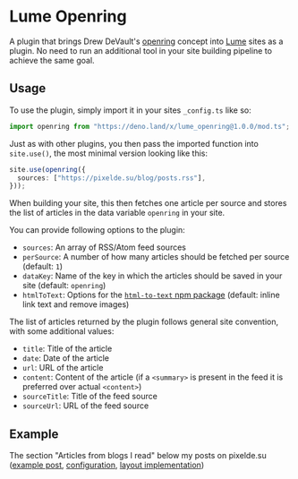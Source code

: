 # Lume Openring

A plugin that brings Drew DeVault's
[openring](https://git.sr.ht/~sircmpwn/openring) concept into
[Lume](https://lume.land) sites as a plugin. No need to run an additional tool
in your site building pipeline to achieve the same goal.

## Usage

To use the plugin, simply import it in your sites `_config.ts` like so:

```ts
import openring from "https://deno.land/x/lume_openring@1.0.0/mod.ts";
```

Just as with other plugins, you then pass the imported function into
`site.use()`, the most minimal version looking like this:

```ts
site.use(openring({
  sources: ["https://pixelde.su/blog/posts.rss"],
}));
```

When building your site, this then fetches one article per source and stores the
list of articles in the data variable `openring` in your site.

You can provide following options to the plugin:

- `sources`: An array of RSS/Atom feed sources
- `perSource`: A number of how many articles should be fetched per source
  (default: `1`)
- `dataKey`: Name of the key in which the articles should be saved in your site
  (default: `openring`)
- `htmlToText`: Options for the
  [`html-to-text` npm package](https://www.npmjs.com/package/html-to-text)
  (default: inline link text and remove images)

The list of articles returned by the plugin follows general site convention,
with some additional values:

- `title`: Title of the article
- `date`: Date of the article
- `url`: URL of the article
- `content`: Content of the article (if a `<summary>` is present in the feed it
  is preferred over actual `<content>`)
- `sourceTitle`: Title of the feed source
- `sourceUrl`: URL of the feed source

## Example

The section "Articles from blogs I read" below my posts on pixelde.su
([example post](https://pixelde.su/blog/retrospective-krile-starryeyes/),
[configuration](https://github.com/pixeldesu/pixelde.su/blob/main/_config.ts#L68-L76),
[layout implementation](https://github.com/pixeldesu/pixelde.su/blob/main/src/_includes/layouts/blog.njk#L36-L55))
